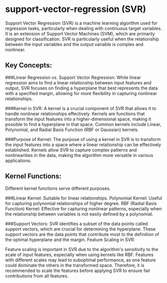 # support-vector-regression (SVR)

Support Vector Regression (SVR) is a machine learning algorithm used for regression tasks, particularly when dealing with continuous target variables. It is an extension of Support Vector Machines (SVM), which are primarily designed for classification. SVR is particularly useful when the relationship between the input variables and the output variable is complex and nonlinear.

## Key Concepts:

###Linear Regression vs. Support Vector Regression:
While linear regression aims to find a linear relationship between input features and output, SVR focuses on finding a hyperplane that best represents the data with a specified margin, allowing for more flexibility in capturing nonlinear relationships.

###Kernel in SVR:
A kernel is a crucial component of SVR that allows it to handle nonlinear relationships effectively. Kernels are functions that transform the input features into a higher-dimensional space, making it possible to find a hyperplane in that space. Common kernels include Linear, Polynomial, and Radial Basis Function (RBF or Gaussian) kernels.

###Purpose of Kernel:
The purpose of using a kernel in SVR is to transform the input features into a space where a linear relationship can be effectively established. Kernels allow SVR to capture complex patterns and nonlinearities in the data, making the algorithm more versatile in various applications.

## Kernel Functions:
Different kernel functions serve different purposes.

###Linear Kernel: Suitable for linear relationships.
Polynomial Kernel: Useful for capturing polynomial relationships of higher degree.
RBF (Radial Basis Function) Kernel: Effective for capturing nonlinear patterns, especially when the relationship between variables is not easily defined by a polynomial.

###Support Vectors:
SVR identifies a subset of the data points called support vectors, which are crucial for determining the hyperplane. These support vectors are the data points that contribute most to the definition of the optimal hyperplane and the margin.
Feature Scaling in SVR:

Feature scaling is important in SVR due to the algorithm's sensitivity to the scale of input features, especially when using kernels like RBF. Features with different scales may lead to suboptimal performance, as one feature could dominate the others in the transformed space. Therefore, it is recommended to scale the features before applying SVR to ensure fair contributions from all features.

